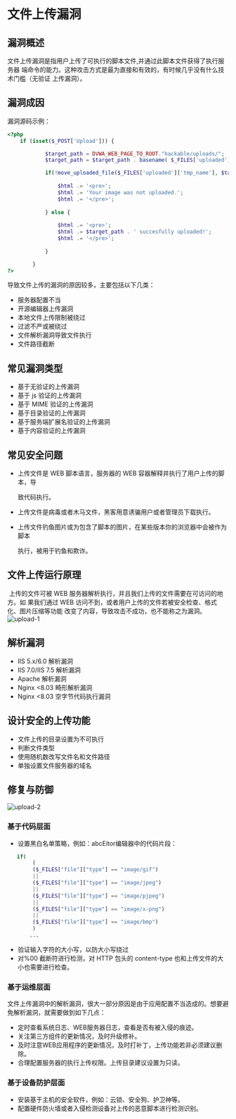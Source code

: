 # 文件上传漏洞

## 漏洞概述

​    文件上传漏洞是指用户上传了可执行的脚本文件,并通过此脚本文件获得了执行服务器
端命令的能力。这种攻击方式是最为直接和有效的，有时候几乎没有什么技术门槛（无验证
上传漏洞）。

## 漏洞成因

漏洞源码示例：

```php
<?php
	if (isset($_POST['Upload'])) {

			$target_path = DVWA_WEB_PAGE_TO_ROOT."hackable/uploads/";
			$target_path = $target_path . basename( $_FILES['uploaded']['name']);

			if(!move_uploaded_file($_FILES['uploaded']['tmp_name'], $target_path)) {
				
				$html .= '<pre>';
				$html .= 'Your image was not uploaded.';
				$html .= '</pre>';
				
      		} else {
			
				$html .= '<pre>';
				$html .= $target_path . ' succesfully uploaded!';
				$html .= '</pre>';
				
			}

		}
?>
```

导致文件上传的漏洞的原因较多，主要包括以下几类：

- 服务器配置不当
- 开源编辑器上传漏洞
- 本地文件上传限制被绕过
-  过滤不严或被绕过
- 文件解析漏洞导致文件执行
- 文件路径截断

## 常见漏洞类型

- 基于无验证的上传漏洞
- 基于 js 验证的上传漏洞
- 基于 MIME 验证的上传漏洞
- 基于目录验证的上传漏洞
- 基于服务端扩展名验证的上传漏洞
- 基于内容验证的上传漏洞

## 常见安全问题

- 上传文件是 WEB 脚本语言，服务器的 WEB 容器解释并执行了用户上传的脚本，导

  致代码执行。

- 上传文件是病毒或者木马文件，黑客用意诱骗用户或者管理员下载执行。

- 上传文件钓鱼图片或为包含了脚本的图片，在某些版本你的浏览器中会被作为脚本

  执行，被用于钓鱼和欺诈。

## 文件上传运行原理

​    上传的文件可被 WEB 服务器解析执行，并且我们上传的文件需要在可访问的地方。如
果我们通过 WEB 访问不到，或者用户上传的文件若被安全检查、格式化、图片压缩等功能
改变了内容，导致攻击不成功，也不能称之为漏洞。
![upload-1](https://github.com/bloodzer0/Enterprise_Security_Build--Open_Source/blob/master/Application%20Security/Vulnerability/img/upload-1.png)

## 解析漏洞

- IIS 5.x/6.0 解析漏洞
- IIS 7.0/IIS 7.5 解析漏洞
- Apache 解析漏洞
- Nginx <8.03 畸形解析漏洞
-  Nginx <8.03 空字节代码执行漏洞

## 设计安全的上传功能

- 文件上传的目录设置为不可执行
- 判断文件类型
- 使用随机数改写文件名和文件路径
- 单独设置文件服务器的域名

## 修复与防御

![upload-2](https://github.com/bloodzer0/Enterprise_Security_Build--Open_Source/blob/master/Application%20Security/Vulnerability/img/upload-2.png)

### 基于代码层面

- 设置黑白名单策略，例如：abcEitor编辑器中的代码片段：

```php
   if(
        (
        ($_FILES["file"]["type"] == "image/gif")
        ||
        ($_FILES["file"]["type"] == "image/jpeg")
        ||
        ($_FILES["file"]["type"] == "image/pjpeg")
        ||
        ($_FILES["file"]["type"] == "image/x-png")
        ||
        ($_FILES["file"]["type"] == "image/bmp")
        )
       ...
```

- 验证输入字符的大小写，以防大小写绕过
- 对%00 截断符进行检测，对 HTTP 包头的 content-type 也和上传文件的大小也需要进行检查。

### 基于运维层面

​    文件上传漏洞中的解析漏洞，很大一部分原因是由于应用配置不当造成的。想要避免解析漏洞，就需要做到如下几点：

- 定时查看系统日志、WEB服务器日志，查看是否有被入侵的痕迹。
- 关注第三方组件的更新情况，及时升级修补。
- 及时注意WEB应用程序的更新情况，及时打补丁，上传功能若非必须建议删除。
- 合理配置服务器的执行上传权限。上传目录建议设置为只读。

### 基于设备防护层面

- 安装基于主机的安全软件，例如：云锁、安全狗、护卫神等。
- 配置硬件防火墙或者入侵检测设备对上传的恶意脚本进行检测识别。
